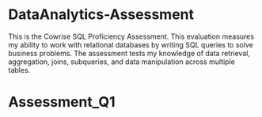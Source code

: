 # DataAnalytics-Assessment
This is the Cowrise SQL Proficiency Assessment. This evaluation measures my ability to work with relational databases by writing SQL queries to solve business problems. The assessment tests my knowledge of data retrieval, aggregation, joins, subqueries, and data manipulation across multiple tables.
# Assessment_Q1
